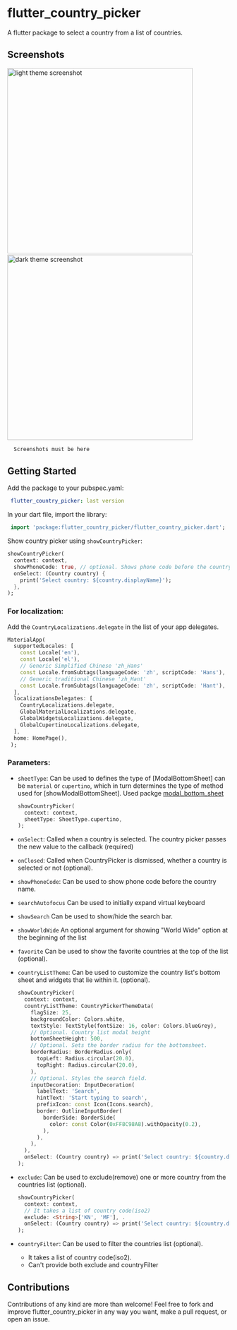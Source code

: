 # flutter_country_picker

<!-- [![pub package](https://img.shields.io/pub/v/flutter_country_picker.svg)](https://pub.dev/packages/flutter_country_picker) -->

A flutter package to select a country from a list of countries.

<!-- <img height="600" alt="n1" src="https://raw.githubusercontent.com/Daniel-Ioannou/flutter_country_picker/master/assets/ReadMe%20Screenshot.png"> -->

## Screenshots

<a href="https://github.com/ziqq/flutter_country_picker/#/"><img width="420" alt="light theme screenshot" src="https://raw.githubusercontent.com/ziqq/flutter_country_picker/master/.docs/screenshots/1.png"></a>&nbsp;&nbsp;<a href="https://github.com/ziqq/flutter_country_picker/#/"><img width="420" alt="dark theme screenshot" src="https://raw.githubusercontent.com/ziqq/flutter_country_picker/master/.docs/screenshots/2.png"></a>

```sh
  Screenshots must be here
```

## Getting Started

 Add the package to your pubspec.yaml:

 ```yaml
  flutter_country_picker: last version
 ```

 In your dart file, import the library:

 ```dart
  import 'package:flutter_country_picker/flutter_country_picker.dart';
 ```

Show country picker using `showCountryPicker`:
```dart
showCountryPicker(
  context: context,
  showPhoneCode: true, // optional. Shows phone code before the country name.
  onSelect: (Country country) {
    print('Select country: ${country.displayName}');
  },
);
```

### For localization:
Add the `CountryLocalizations.delegate` in the list of your app delegates.
```dart
MaterialApp(
  supportedLocales: [
    const Locale('en'),
    const Locale('el'),
    // Generic Simplified Chinese 'zh_Hans'
    const Locale.fromSubtags(languageCode: 'zh', scriptCode: 'Hans'),
    // Generic traditional Chinese 'zh_Hant'
    const Locale.fromSubtags(languageCode: 'zh', scriptCode: 'Hant'),
  ],
  localizationsDelegates: [
    CountryLocalizations.delegate,
    GlobalMaterialLocalizations.delegate,
    GlobalWidgetsLocalizations.delegate,
    GlobalCupertinoLocalizations.delegate,
  ],
  home: HomePage(),
 );
```

### Parameters:
* `sheetType`: Can be used to defines the type of [ModalBottomSheet] can be `material` or `cupertino`, which in turn determines the type of method used for [showModalBottomSheet]. Used packge [modal_bottom_sheet](https://pub.dev/packages/modal_bottom_sheet)
  ```dart
  showCountryPicker(
    context: context,
    sheetType: SheetType.cupertino,
  );
  ```

* `onSelect`: Called when a country is selected. The country picker passes the new value to the callback (required)

* `onClosed`: Called when CountryPicker is dismissed, whether a country is selected or not (optional).

* `showPhoneCode`: Can be used to show phone code before the country name.

* `searchAutofocus` Can be used to initially expand virtual keyboard

* `showSearch` Can be used to show/hide the search bar.

* `showWorldWide` An optional argument for showing "World Wide" option at the beginning of the list

* `favorite` Can be used to show the favorite countries at the top of the list (optional).

* `countryListTheme`: Can be used to customize the country list's bottom sheet and widgets that lie within it. (optional).

  ```dart
  showCountryPicker(
    context: context,
    countryListTheme: CountryPickerThemeData(
      flagSize: 25,
      backgroundColor: Colors.white,
      textStyle: TextStyle(fontSize: 16, color: Colors.blueGrey),
      // Optional. Country list modal height
      bottomSheetHeight: 500,
      // Optional. Sets the border radius for the bottomsheet.
      borderRadius: BorderRadius.only(
        topLeft: Radius.circular(20.0),
        topRight: Radius.circular(20.0),
      ),
      // Optional. Styles the search field.
      inputDecoration: InputDecoration(
        labelText: 'Search',
        hintText: 'Start typing to search',
        prefixIcon: const Icon(Icons.search),
        border: OutlineInputBorder(
          borderSide: BorderSide(
            color: const Color(0xFF8C98A8).withOpacity(0.2),
          ),
        ),
      ),
    ),
    onSelect: (Country country) => print('Select country: ${country.displayName}'),
  );
  ```

* `exclude`: Can be used to exclude(remove) one or more country from the countries list (optional).
  ```dart
  showCountryPicker(
    context: context,
    // It takes a list of country code(iso2)
    exclude: <String>['KN', 'MF'], .
    onSelect: (Country country) => print('Select country: ${country.displayName}'),
  );
  ```

* `countryFilter`: Can be used to filter the countries list (optional).
  - It takes a list of country code(iso2).
  - Can't provide both exclude and countryFilter


## Contributions
Contributions of any kind are more than welcome! Feel free to fork and improve flutter_country_picker in any way you want, make a pull request, or open an issue.
